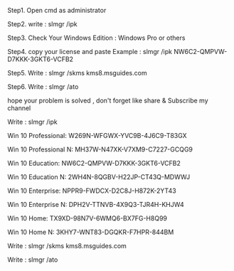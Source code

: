 Step1. Open cmd as administrator

Step2. write : slmgr /ipk 

Step3. Check Your Windows Edition : Windows Pro or others

Step4. copy your license and paste  Example : slmgr /ipk NW6C2-QMPVW-D7KKK-3GKT6-VCFB2

Step5. Write :  slmgr /skms kms8.msguides.com

Step6. Write :  slmgr /ato

hope your problem is solved , don't forget like share & Subscribe my channel 

Write :    slmgr /ipk 

Win 10 Professional: W269N-WFGWX-YVC9B-4J6C9-T83GX

Win 10 Professional N: MH37W-N47XK-V7XM9-C7227-GCQG9

Win 10 Education: NW6C2-QMPVW-D7KKK-3GKT6-VCFB2

Win 10 Education N: 2WH4N-8QGBV-H22JP-CT43Q-MDWWJ

Win 10 Enterprise: NPPR9-FWDCX-D2C8J-H872K-2YT43

Win 10 Enterprise N: DPH2V-TTNVB-4X9Q3-TJR4H-KHJW4 

Win 10 Home: TX9XD-98N7V-6WMQ6-BX7FG-H8Q99

Win 10 Home N: 3KHY7-WNT83-DGQKR-F7HPR-844BM

Write :  slmgr /skms kms8.msguides.com

Write :  slmgr /ato

